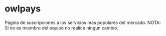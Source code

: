 # owlpays
Página de suscripciones a los servicios mas populares del mercado.
NOTA: Si no es miembro del equipo no realice ningun cambio.
